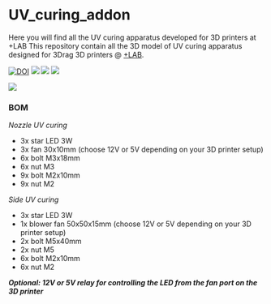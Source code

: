 # UV_curing_addon
Here you will find all the UV curing apparatus developed for 3D printers at +LAB
This repository contain all the 3D model of UV curing apparatus designed for 3Drag 3D printers @ [+LAB](www.piulab.it).

[![DOI]()]()
![](https://img.shields.io/badge/CAD-fusion360-orange?logo=autodesk)
![](https://img.shields.io/github/license/piuLAB-official/3Drag_UV_curing_addon?color=green)
![](https://img.shields.io/github/v/release/piuLAB-official/3Drag_UV_curing_addon)

![](https://github.com/piuLAB-official/3Drag_UV_curing_addon/blob/main/cover.png)

### BOM
_Nozzle UV curing_
- 3x star LED 3W
- 3x fan 30x10mm (choose 12V or 5V depending on your 3D printer setup)
- 6x bolt M3x18mm
- 6x nut M3
- 9x bolt M2x10mm
- 9x nut M2

_Side UV curing_
- 3x star LED 3W
- 1x blower fan 50x50x15mm (choose 12V or 5V depending on your 3D printer setup)
- 2x bolt M5x40mm
- 2x nut M5
- 6x bolt M2x10mm
- 6x nut M2

**_Optional: 12V or 5V relay for controlling the LED from the fan port on the 3D printer_**
